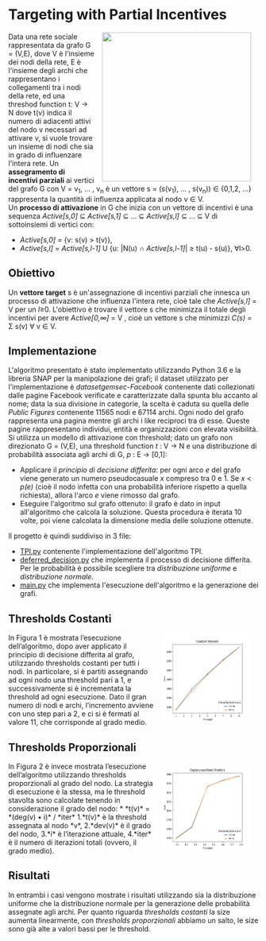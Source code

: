 # Targeting with Partial Incentives
<img src="https://evanemolo.com/assets/images/algorithms/graphs/nodes-edges.png" align="right" Hspace="15" Vspace="0" width=300 height=300 
Border="0">
Data una rete sociale rappresentata da grafo G = (V,E), dove V è l'insieme dei nodi
della rete, E è l'insieme degli archi che rappresentano i collegamenti tra i nodi della rete, ed una threshod function t: V → N dove t(v) indica il numero di adiacenti
attivi del nodo v necessari ad attivare v, si vuole trovare un insieme di nodi che sia in grado di influenzare l'intera rete.
Un **assegramento di incentivi parziali** ai vertici del grafo G con V = v<sub>1</sub>, ... , v<sub>n</sub> è un vettore s = (s(v<sub>1</sub>), ... , s(v<sub>n</sub>)) ∈ {0,1,2, ...} rappresenta la quantità di influenza applicata al nodo v ∈ V. <br>
Un **processo di attivazione** in G che inizia con un vettore di incentivi è una sequenza *Active[s,0]* ⊆ *Active[s,1]* ⊆ ...  ⊆ *Active[s,l]* ⊆ ... ⊆ V di sottoinsiemi di vertici con:
* *Active[s,0]* = {v: s(v) > t(v)},
* *Active[s,l]* = *Active[s,l-1]* U {u: |N(u) ∩ *Active[s,l-1]*| ≥ t(u) - s(u)}, ∀l>0.
## Obiettivo
Un **vettore target** s è un'assegnazione di incentivi parziali che innesca un processo di attivazione che influenza l'intera rete, cioè tale che *Active[s,l]* = V per un *l*≥0. L'obiettivo è trovare il vettore s che minimizza il totale degli incentivi per avere *Active[0,∞]* = V , cioè un vettore s che minimizzi *C(s)* = Σ s(v) ∀ v ∈ V.
## Implementazione
L'algoritmo presentato è stato implementato utilizzando Python 3.6 e la libreria SNAP per la manipolazione dei grafi; il dataset utilizzato per l'implementazione è *datasetgemsec-Facebook* contenente dati collezionati dalle pagine Facebook verificate e caratterizzate dalla spunta blu accanto al nome; data la sua divisione in categorie, la scelta è caduta su quella delle *Public Figures* contenente 11565 nodi e 67114 archi.  Ogni nodo del grafo rappresenta una pagina mentre gli archi i like reciproci tra di esse. Queste pagine rappresentano individui, entità e organizzazioni con elevata visibilità.
Si utilizza un modello di attivazione con threshold; dato un grafo non direzionato G = (V,E), una threshold function *t* : V → N e una distribuzione di probabilità associata agli archi di G, *p* : E → [0,1]:
* Applicare il *principio di decisione differita*: per ogni arco *e* del grafo viene generato un numero pseudocasuale *x* compreso tra 0 e 1. Se *x* < *p(e)* (cioè il nodo infetta con una probabilità inferiore rispetto a quella richiesta), allora l'arco *e* viene rimosso dal grafo.
* Eseguire l'algoritmo sul grafo ottenuto: il grafo è dato in input all'algoritmo che calcola la soluzione. Questa procedura è iterata 10 volte, poi viene calcolata la dimensione media delle soluzione ottenute.

Il progetto è quindi suddiviso in 3 file:
* [TPI.py](https://github.com/Peppen/Targeting-with-Partial-Incentives/blob/master/TPI.py) contenente l'implementazione dell'algoritmo TPI.
* [deferred_decision.py](https://github.com/Peppen/Targeting-with-Partial-Incentives/blob/master/deferred_decision.py) che implementa il processo di decisione differita. Per le probabilità è possibile scegliere tra *distribuzione uniforme* e *distribuzione normale*. 
* [main.py](https://github.com/Peppen/Targeting-with-Partial-Incentives/blob/master/main.py) che implementa l'esecuzione dell'algoritmo e la generazione dei grafi.



## Thresholds Costanti
<img src="constant_plot.png" align="right" Hspace="15" Vspace="0" width=180 height=180 Border="0">
In Figura 1 è mostrata l’esecuzione dell’algoritmo, dopo aver applicato il principio di decisione differita al grafo, utilizzando thresholds costanti per tutti i nodi. In particolare, si è partiti assegnando ad ogni nodo una threshold pari a 1, e successivamente si è incrementata la threshold ad ogni esecuzione. Dato il gran numero di nodi e archi, l’incremento avviene con uno step pari a 2, e ci si è fermati al valore 11, che corrisponde al grado medio.



## Thresholds Proporzionali
<img src="degree_proportional_plot.png" align="right" Hspace="15" Vspace="0" width=180 height=180 Border="0">
In Figura 2 è invece mostrata l’esecuzione dell’algoritmo utilizzando thresholds proporzionali al grado del nodo. La strategia di esecuzione è la stessa, ma le threshold stavolta sono calcolate tenendo in considerazione il grado del nodo: 
* *t(v)* = *(deg(v) • i)* / *iter* 
  1.*t(v)* è la threshold assegnata al nodo *v*, 
  2.*dev(v)* è il grado del nodo, 
  3.*i* è l’iterazione attuale, 
  4.*iter* è il numero di iterazioni totali (ovvero, il grado medio).


## Risultati
In entrambi i casi vengono mostrate i risultati utilizzando sia la distribuzione uniforme che la distribuzione normale per la generazione delle probabilità assegnate
agli archi. Per quanto riguarda *thresholds costanti* la size aumenta linearmente, con *thresholds proporzionali* abbiamo un salto, le size sono già alte a valori bassi per le
threshold.


